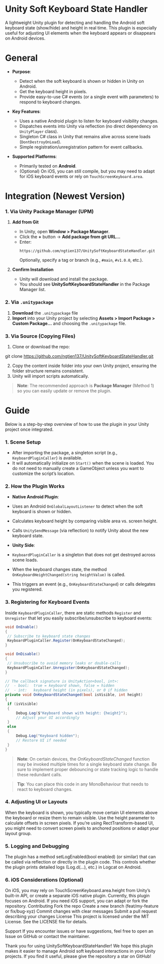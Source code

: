 # Unity Soft Keyboard State Handler

A lightweight Unity plugin for detecting and handling the Android soft keyboard state (show/hide) and height in real time. This plugin is especially useful for adjusting UI elements when the keyboard appears or disappears on Android devices.

# General

- **Purpose**:  
  - Detect when the soft keyboard is shown or hidden in Unity on Android.  
  - Get the keyboard height in pixels.  
  - Provide easy-to-use C# events (or a single event with parameters) to respond to keyboard changes.

- **Key Features**:  
  - Uses a native Android plugin to listen for keyboard visibility changes.  
  - Dispatches events into Unity via reflection (no direct dependency on `UnityPlayer` class).  
  - Singleton C# class in Unity that remains alive across scene loads (`DontDestroyOnLoad`).  
  - Simple registration/unregistration pattern for event callbacks.

- **Supported Platforms**:  
  - Primarily tested on **Android**.  
  - (Optional) On iOS, you can still compile, but you may need to adapt for iOS keyboard events or rely on `TouchScreenKeyboard.area`.

# Integration (Newest Version)

### 1. Via Unity Package Manager (UPM)

1. **Add from Git**  
   - In Unity, open **Window > Package Manager**.  
   - Click the **+** button → **Add package from git URL...**  
   - Enter:
     ```
     https://github.com/ngtien137/UnitySoftKeyboardStateHandler.git
     ```
     Optionally, specify a tag or branch (e.g., `#main`, `#v1.0.0`, etc.).

2. **Confirm Installation**  
   - Unity will download and install the package.  
   - You should see **UnitySoftKeyboardStateHandler** in the Package Manager list.

### 2. Via `.unitypackage`

1. **Download** the `.unitypackage` file
2. **Import** into your Unity project by selecting **Assets > Import Package > Custom Package...** and choosing the `.unitypackage` file.

### 3. Via Source (Copying Files)

1. Clone or download the repo:

git clone https://github.com/ngtien137/UnitySoftKeyboardStateHandler.git

2. Copy the content inside folder into your own Unity project, ensuring the folder structure remains consistent.  
3. Unity will import scripts automatically.

> **Note**: The recommended approach is **Package Manager** (Method 1) so you can easily update or remove the plugin.

# Guide

Below is a step-by-step overview of how to use the plugin in your Unity project once integrated.

### 1. Scene Setup

- After importing the package, a singleton script (e.g., `KeyboardPluginCaller`) is available.  
- It will automatically initialize on `Start()` when the scene is loaded. You do not need to manually create a GameObject unless you want to customize the script’s location.

### 2. How the Plugin Works

- **Native Android Plugin**:  
- Uses an Android `OnGlobalLayoutListener` to detect when the soft keyboard is shown or hidden.  
- Calculates keyboard height by comparing visible area vs. screen height.  
- Calls `UnitySendMessage` (via reflection) to notify Unity about the new keyboard state.

- **Unity Side**:  
- `KeyboardPluginCaller` is a singleton that does not get destroyed across scene loads.  
- When the keyboard changes state, the method `OnKeyboardHeightChanged(string heightValue)` is called.  
- This triggers an event (e.g., `OnKeyboardStateChanged`) or calls delegates you registered.

### 3. Registering for Keyboard Events

Inside `KeyboardPluginCaller`, there are static methods `Register` and `Unregister` that let you easily subscribe/unsubscribe to keyboard events:

```csharp
void OnEnable()
{
 // Subscribe to keyboard state changes
 KeyboardPluginCaller.Register(OnKeyboardStateChanged);
}

void OnDisable()
{
 // Unsubscribe to avoid memory leaks or double-calls
 KeyboardPluginCaller.Unregister(OnKeyboardStateChanged);
}

// The callback signature is UnityAction<bool, int>:
//  - bool:  true = keyboard shown, false = hidden
//  - int:   keyboard height (in pixels), or 0 if hidden
private void OnKeyboardStateChanged(bool isVisible, int height)
{
 if (isVisible)
 {
     Debug.Log($"Keyboard shown with height: {height}");
     // Adjust your UI accordingly
 }
 else
 {
     Debug.Log("Keyboard hidden");
     // Restore UI if needed
 }
}

```
> **Note**: On certain devices, the *OnKeyboardStateChanged* function may be invoked multiple times for a single keyboard state change.
> Be sure to implement proper debouncing or state tracking logic to handle these redundant calls.

> **Tip**: You can place this code in any MonoBehaviour that needs to react to keyboard changes. 

### 4. Adjusting UI or Layouts
When the keyboard is shown, you typically move certain UI elements above the keyboard or resize them to remain visible.
Use the height parameter to calculate offsets in screen pixels.
If you’re using RectTransform-based UI, you might need to convert screen pixels to anchored positions or adapt your layout group.
### 5. Logging and Debugging
The plugin has a method setLogEnabled(bool enabled) (or similar) that can be called via reflection or directly in the plugin code.
This controls whether the plugin prints detailed logs (Log.d(...), etc.) in Logcat on Android.
### 6. iOS Considerations (Optional)
On iOS, you may rely on TouchScreenKeyboard.area.height from Unity’s built-in API, or create a separate iOS native plugin.
Currently, this plugin focuses on Android. If you need iOS support, you can adapt or fork the repository.
Contributing
Fork the repo
Create a new branch (feat/my-feature or fix/bug-xyz)
Commit changes with clear messages
Submit a pull request describing your changes
License
This project is licensed under the MIT License. See the LICENSE file for details.

Support
If you encounter issues or have suggestions, feel free to open an Issue on GitHub or contact the maintainer.

Thank you for using UnitySoftKeyboardStateHandler!
We hope this plugin makes it easier to manage Android soft keyboard interactions in your Unity projects. If you find it useful, please give the repository a star on GitHub!
